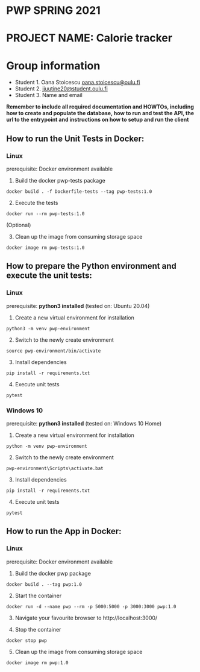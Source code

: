 # PWP SPRING 2021
# PROJECT NAME: Calorie tracker
# Group information
* Student 1. Oana Stoicescu oana.stoicescu@oulu.fi
* Student 2. jjuutine20@student.oulu.fi
* Student 3. Name and email

__Remember to include all required documentation and HOWTOs, including how to create and populate the database, how to run and test the API, the url to the entrypoint and instructions on how to setup and run the client__

## How to run the Unit Tests in Docker:

### Linux

prerequisite: Docker environment available

1. Build the docker pwp-tests package

```docker build . -f Dockerfile-tests --tag pwp-tests:1.0```

2. Execute the tests

```docker run --rm pwp-tests:1.0```

(Optional)

3. Clean up the image from consuming storage space

```docker image rm pwp-tests:1.0```



## How to prepare the Python environment and execute the unit tests:

### Linux


prerequisite: **python3 installed** (tested on: Ubuntu 20.04)



1. Create a new virtual environment for installation

```python3 -m venv pwp-environment```

2. Switch to the newly create environment

```source pwp-environment/bin/activate```

3. Install dependencies

```pip install -r requirements.txt```

4. Execute unit tests

```pytest```


### Windows 10


prerequisite: **python3 installed** (tested on: Windows 10 Home)

1. Create a new virtual environment for installation

```python -m venv pwp-environment```

2. Switch to the newly create environment

```pwp-environment\Scripts\activate.bat```

3. Install dependencies

```pip install -r requirements.txt```

4. Execute unit tests

```pytest```



## How to run the App in Docker:

### Linux

prerequisite: Docker environment available

1. Build the docker pwp package

```docker build . --tag pwp:1.0```

2. Start the container

```docker run -d --name pwp --rm -p 5000:5000 -p 3000:3000 pwp:1.0```

3. Navigate your favourite browser to http://localhost:3000/

4. Stop the container

```docker stop pwp```

5. Clean up the image from consuming storage space

```docker image rm pwp:1.0```
